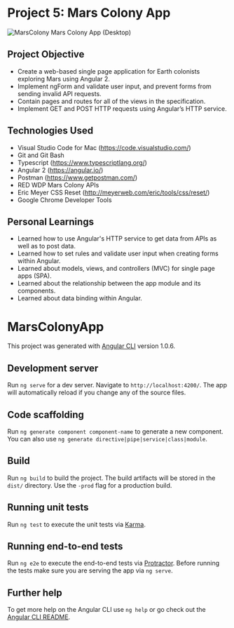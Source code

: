 # Project 5: Mars Colony App

![MarsColony](https://image.ibb.co/fRzKca/Screen_Shot_2017_06_04_at_12_11_20_PM.png)
Mars Colony App (Desktop)

## Project Objective
- Create a web-based single page application for Earth colonists exploring Mars using Angular 2.
- Implement ngForm and validate user input, and prevent forms from sending invalid API requests.
- Contain pages and routes for all of the views in the specification.
- Implement GET and POST HTTP requests using Angular’s HTTP service.


## Technologies Used
- Visual Studio Code for Mac (https://code.visualstudio.com/)
- Git and Git Bash
- Typescript (https://www.typescriptlang.org/)
- Angular 2 (https://angular.io/)
- Postman (https://www.getpostman.com/)
- RED WDP Mars Colony APIs
- Eric Meyer CSS Reset (http://meyerweb.com/eric/tools/css/reset/)
- Google Chrome Developer Tools



## Personal Learnings
- Learned how to use Angular's HTTP service to get data from APIs as well as to post data.
- Learned how to set rules and validate user input when creating forms within Angular.
- Learned about models, views, and controllers (MVC) for single page apps (SPA).
- Learned about the relationship between the app module and its components.
- Learned about data binding within Angular.






# MarsColonyApp

This project was generated with [Angular CLI](https://github.com/angular/angular-cli) version 1.0.6.

## Development server

Run `ng serve` for a dev server. Navigate to `http://localhost:4200/`. The app will automatically reload if you change any of the source files.

## Code scaffolding

Run `ng generate component component-name` to generate a new component. You can also use `ng generate directive|pipe|service|class|module`.

## Build

Run `ng build` to build the project. The build artifacts will be stored in the `dist/` directory. Use the `-prod` flag for a production build.

## Running unit tests

Run `ng test` to execute the unit tests via [Karma](https://karma-runner.github.io).

## Running end-to-end tests

Run `ng e2e` to execute the end-to-end tests via [Protractor](http://www.protractortest.org/).
Before running the tests make sure you are serving the app via `ng serve`.

## Further help

To get more help on the Angular CLI use `ng help` or go check out the [Angular CLI README](https://github.com/angular/angular-cli/blob/master/README.md).
